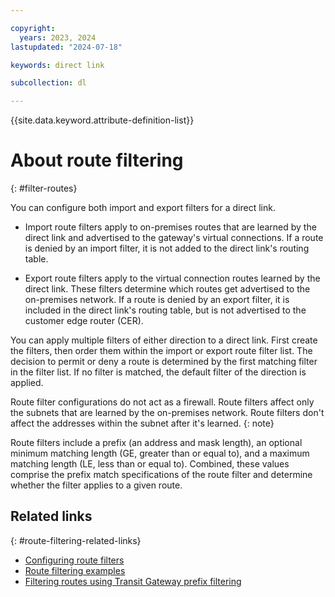 ```yaml
---

copyright:
  years: 2023, 2024
lastupdated: "2024-07-18"

keywords: direct link

subcollection: dl

---
```


{{site.data.keyword.attribute-definition-list}}

# About route filtering
{: #filter-routes}

You can configure both import and export filters for a direct link.

* Import route filters apply to on-premises routes that are learned by the direct link and advertised to the gateway's virtual connections. If a route is denied by an import filter, it is not added to the direct link's routing table.

* Export route filters apply to the virtual connection routes learned by the direct link. These filters determine which routes get advertised to the on-premises network. If a route is denied by an export filter, it is included in the direct link's routing table, but is not advertised to the customer edge router (CER).

You can apply multiple filters of either direction to a direct link. First create the filters, then order them within the import or export route filter list. The decision to permit or deny a route is determined by the first matching filter in the filter list. If no filter is matched, the default filter of the direction is applied.

Route filter configurations do not act as a firewall. Route filters affect only the subnets that are learned by the on-premises network. Route filters don't affect the addresses within the subnet after it's learned.
{: note}

Route filters include a prefix (an address and mask length), an optional minimum matching length (GE, greater than or equal to), and a maximum matching length (LE, less than or equal to). Combined, these values comprise the prefix match specifications of the route filter and determine whether the filter applies to a given route.

## Related links
{: #route-filtering-related-links}

* [Configuring route filters](/docs/dl?topic=dl-configure-route-filters)
* [Route filtering examples](/docs/dl?topic=dl-route-filtering-examples)
* [Filtering routes using Transit Gateway prefix filtering](/docs/dl?topic=dl-prefix-filtering)
